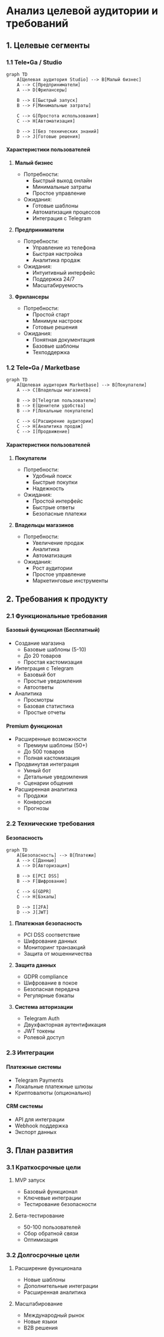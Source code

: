 # Анализ целевой аудитории и требований

## 1. Целевые сегменты

### 1.1 Tele•Ga / Studio

```mermaid
graph TD
    A[Целевая аудитория Studio] --> B[Малый бизнес]
    A --> C[Предприниматели]
    A --> D[Фрилансеры]

    B --> E[Быстрый запуск]
    B --> F[Минимальные затраты]

    C --> G[Простота использования]
    C --> H[Автоматизация]

    D --> I[Без технических знаний]
    D --> J[Готовые решения]
```

#### Характеристики пользователей

1. **Малый бизнес**
   - Потребности:
     - Быстрый выход онлайн
     - Минимальные затраты
     - Простое управление
   - Ожидания:
     - Готовые шаблоны
     - Автоматизация процессов
     - Интеграция с Telegram

2. **Предприниматели**
   - Потребности:
     - Управление из телефона
     - Быстрая настройка
     - Аналитика продаж
   - Ожидания:
     - Интуитивный интерфейс
     - Поддержка 24/7
     - Масштабируемость

3. **Фрилансеры**
   - Потребности:
     - Простой старт
     - Минимум настроек
     - Готовые решения
   - Ожидания:
     - Понятная документация
     - Базовые шаблоны
     - Техподдержка

### 1.2 Tele•Ga / Marketbase

```mermaid
graph TD
    A[Целевая аудитория Marketbase] --> B[Покупатели]
    A --> C[Владельцы магазинов]

    B --> D[Telegram пользователи]
    B --> E[Ценители удобства]
    B --> F[Локальные покупатели]

    C --> G[Расширение аудитории]
    C --> H[Аналитика продаж]
    C --> I[Продвижение]
```

#### Характеристики пользователей

1. **Покупатели**
   - Потребности:
     - Удобный поиск
     - Быстрые покупки
     - Надежность
   - Ожидания:
     - Простой интерфейс
     - Быстрые ответы
     - Безопасные платежи

2. **Владельцы магазинов**
   - Потребности:
     - Увеличение продаж
     - Аналитика
     - Автоматизация
   - Ожидания:
     - Рост аудитории
     - Простое управление
     - Маркетинговые инструменты

## 2. Требования к продукту

### 2.1 Функциональные требования

#### Базовый функционал (Бесплатный)

- Создание магазина
  - Базовые шаблоны (5-10)
  - До 20 товаров
  - Простая кастомизация
- Интеграция с Telegram
  - Базовый бот
  - Простые уведомления
  - Автоответы
- Аналитика
  - Просмотры
  - Базовая статистика
  - Простые отчеты

#### Premium функционал

- Расширенные возможности
  - Премиум шаблоны (50+)
  - До 500 товаров
  - Полная кастомизация
- Продвинутая интеграция
  - Умный бот
  - Детальные уведомления
  - Сценарии общения
- Расширенная аналитика
  - Продажи
  - Конверсия
  - Прогнозы

### 2.2 Технические требования

#### Безопасность

```mermaid
graph TD
    A[Безопасность] --> B[Платежи]
    A --> C[Данные]
    A --> D[Авторизация]

    B --> E[PCI DSS]
    B --> F[Шифрование]

    C --> G[GDPR]
    C --> H[Бэкапы]

    D --> I[2FA]
    D --> J[JWT]
```

1. **Платежная безопасность**
   - PCI DSS соответствие
   - Шифрование данных
   - Мониторинг транзакций
   - Защита от мошенничества

2. **Защита данных**
   - GDPR compliance
   - Шифрование в покое
   - Безопасная передача
   - Регулярные бэкапы

3. **Система авторизации**
   - Telegram Auth
   - Двухфакторная аутентификация
   - JWT токены
   - Ролевой доступ

### 2.3 Интеграции

#### Платежные системы

- Telegram Payments
- Локальные платежные шлюзы
- Криптовалюты (опционально)

#### CRM системы

- API для интеграции
- Webhook поддержка
- Экспорт данных

## 3. План развития

### 3.1 Краткосрочные цели

1. MVP запуск
   - Базовый функционал
   - Ключевые интеграции
   - Тестирование безопасности

2. Бета-тестирование
   - 50-100 пользователей
   - Сбор обратной связи
   - Оптимизация

### 3.2 Долгосрочные цели

1. Расширение функционала
   - Новые шаблоны
   - Дополнительные интеграции
   - Расширенная аналитика

2. Масштабирование
   - Международный рынок
   - Новые языки
   - B2B решения

